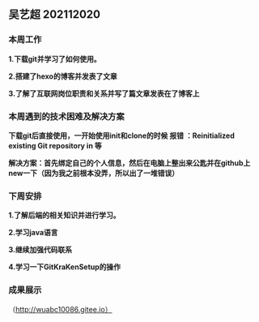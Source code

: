## 吴艺超 202112020

### 本周工作

**1.下载git并学习了如何使用。**

**2.搭建了hexo的博客并发表了文章**

**3.了解了互联网岗位职责和关系并写了篇文章发表在了博客上**



### 本周遇到的技术困难及解决方案

**下载git后直接使用，一开始使用init和clone的时候 报错 ：Reinitialized existing Git repository in 等**

**解决方案：首先绑定自己的个人信息，然后在电脑上整出来公匙并在github上new一下（因为我之前根本没弄，所以出了一堆错误）**



### 下周安排

**1.了解后端的相关知识并进行学习。**

**2.学习java语言**

**3.继续加强代码联系**

**4.学习一下GitKraKenSetup的操作**



### 成果展示

（http://wuabc10086.gitee.io）

